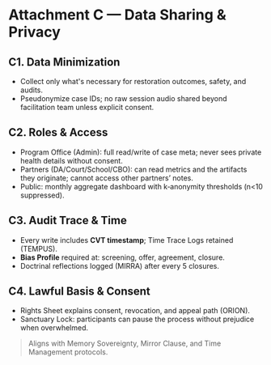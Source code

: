 # Attachment C — Data Sharing & Privacy

## C1. Data Minimization
- Collect only what's necessary for restoration outcomes, safety, and audits.
- Pseudonymize case IDs; no raw session audio shared beyond facilitation team unless explicit consent.

## C2. Roles & Access
- Program Office (Admin): full read/write of case meta; never sees private health details without consent.
- Partners (DA/Court/School/CBO): can read metrics and the artifacts they originate; cannot access other partners’ notes.
- Public: monthly aggregate dashboard with k‑anonymity thresholds (n<10 suppressed).

## C3. Audit Trace & Time
- Every write includes **CVT timestamp**; Time Trace Logs retained (TEMPUS).
- **Bias Profile** required at: screening, offer, agreement, closure.
- Doctrinal reflections logged (MIRRA) after every 5 closures.

## C4. Lawful Basis & Consent
- Rights Sheet explains consent, revocation, and appeal path (ORION).
- Sanctuary Lock: participants can pause the process without prejudice when overwhelmed.

> Aligns with Memory Sovereignty, Mirror Clause, and Time Management protocols.
